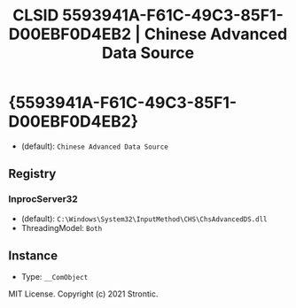 ﻿---
title: "CLSID 5593941A-F61C-49C3-85F1-D00EBF0D4EB2 | Chinese Advanced Data Source"
excerpt: What is COM-Object CLSID 5593941A-F61C-49C3-85F1-D00EBF0D4EB2?
---

# {5593941A-F61C-49C3-85F1-D00EBF0D4EB2}

* (default): `Chinese Advanced Data Source`

## Registry


### InprocServer32

* (default): `C:\Windows\System32\InputMethod\CHS\ChsAdvancedDS.dll`
* ThreadingModel: `Both`

## Instance

* Type: `__ComObject`

MIT License. Copyright (c) 2021 Strontic.


